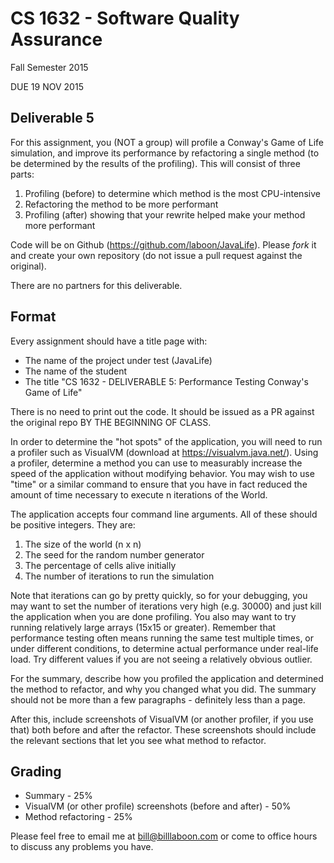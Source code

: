 # CS 1632 - Software Quality Assurance
Fall Semester 2015

DUE 19 NOV 2015

## Deliverable 5

For this assignment, you (NOT a group) will profile a Conway's Game of Life simulation, and improve its performance by refactoring a single method (to be determined by the results of the profiling).  This will consist of three parts:

1. Profiling (before) to determine which method is the most CPU-intensive
2. Refactoring the method to be more performant
3. Profiling (after) showing that your rewrite helped make your method more performant

Code will be on Github (https://github.com/laboon/JavaLife).  Please _fork_ it and create your own repository (do not issue a pull request against the original).  

There are no partners for this deliverable.

## Format
Every assignment should have a title page with:
* The name of the project under test (JavaLife)
* The name of the student
* The title "CS 1632 - DELIVERABLE 5: Performance Testing Conway's Game of Life"

There is no need to print out the code.  It should be issued as a PR against the original repo BY THE BEGINNING OF CLASS.

In order to determine the "hot spots" of the application, you will need to run a profiler such as VisualVM (download at https://visualvm.java.net/).  Using a profiler, determine a method you can use to measurably increase the speed of the application without modifying behavior.  You may wish to use "time" or a similar command to ensure that you have in fact reduced the amount of time necessary to execute n iterations of the World.

The application accepts four command line arguments.  All of these should be positive integers.  They are:

1. The size of the world (n x n)
2. The seed for the random number generator
3. The percentage of cells alive initially 
4. The number of iterations to run the simulation

Note that iterations can go by pretty quickly, so for your debugging, you may want to set the number of iterations very high (e.g. 30000) and just kill the application when you are done profiling.  You also may want to try running relatively large arrays (15x15 or greater).  Remember that performance testing often means running the same test multiple times, or under different conditions, to determine actual performance under real-life load.  Try different values if you are not seeing a relatively obvious outlier.

For the summary, describe how you profiled the application and determined the method to refactor, and why you changed what you did.  The summary should not be more than a few paragraphs - definitely less than a page. 

After this, include screenshots of VisualVM (or another profiler, if you use that) both before and after the refactor.  These screenshots should include the relevant sections that let you see what method to refactor.

## Grading
* Summary - 25%
* VisualVM (or other profile) screenshots (before and after) - 50% 
* Method refactoring - 25%

Please feel free to email me at bill@billlaboon.com or come to office hours to discuss any problems you have. 
 